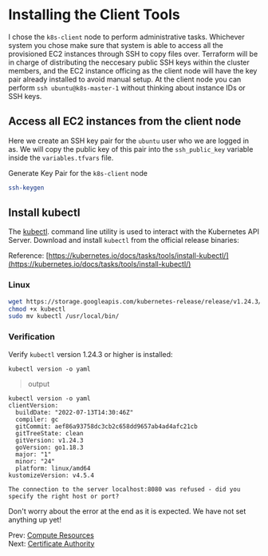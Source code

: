 # Installing the Client Tools

I chose the `k8s-client` node to perform administrative tasks. Whichever system you chose make sure that system is able to access all the provisioned EC2 instances through SSH to copy files over. Terraform will be in charge of distributing the neccesary public SSH keys within the cluster members, and the EC2 instance officing as the client node will have the key pair already installed to avoid manual setup. At the client node you can perform `ssh ubuntu@k8s-master-1` without thinking about instance IDs or SSH keys.

## Access all EC2 instances from the client node

Here we create an SSH key pair for the `ubuntu` user who we are logged in as. We will copy the public key of this pair into the `ssh_public_key` variable inside the `variables.tfvars` file.

Generate Key Pair for the `k8s-client` node

```bash
ssh-keygen
```

## Install kubectl

The [kubectl](https://kubernetes.io/docs/tasks/tools/install-kubectl). command line utility is used to interact with the Kubernetes API Server. Download and install `kubectl` from the official release binaries:

Reference: [https://kubernetes.io/docs/tasks/tools/install-kubectl/](https://kubernetes.io/docs/tasks/tools/install-kubectl/)

### Linux

```bash
wget https://storage.googleapis.com/kubernetes-release/release/v1.24.3/bin/linux/amd64/kubectl
chmod +x kubectl
sudo mv kubectl /usr/local/bin/
```

### Verification

Verify `kubectl` version 1.24.3 or higher is installed:

```
kubectl version -o yaml
```

> output

```
kubectl version -o yaml
clientVersion:
  buildDate: "2022-07-13T14:30:46Z"
  compiler: gc
  gitCommit: aef86a93758dc3cb2c658dd9657ab4ad4afc21cb
  gitTreeState: clean
  gitVersion: v1.24.3
  goVersion: go1.18.3
  major: "1"
  minor: "24"
  platform: linux/amd64
kustomizeVersion: v4.5.4

The connection to the server localhost:8080 was refused - did you specify the right host or port?
```

Don't worry about the error at the end as it is expected. We have not set anything up yet!

Prev: [Compute Resources](02-compute-resources.md)<br>
Next: [Certificate Authority](04-ca-certificates-cluster.md)